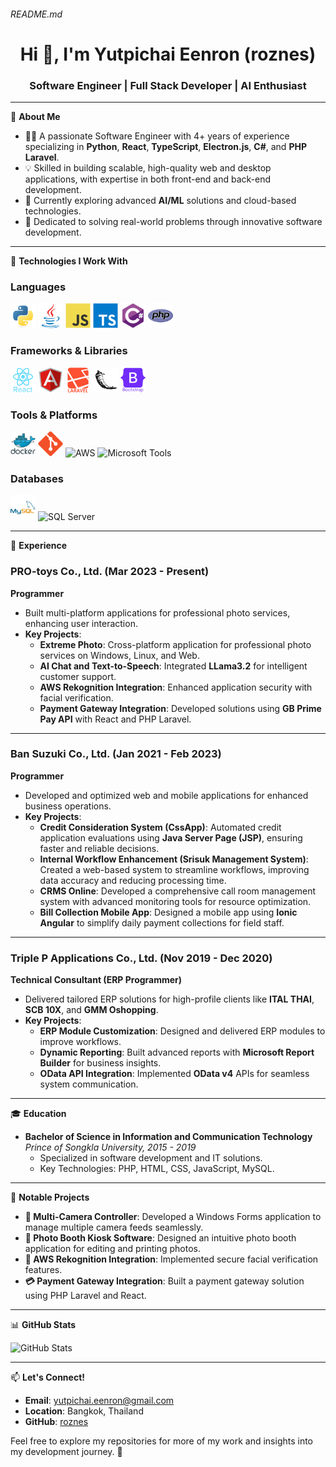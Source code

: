 ###### README.md

<!--
**roznes/roznes** is a ✨ _special_ ✨ repository because its `README.md` (this file) appears on your GitHub profile.

Here are some ideas to get you started:

- 🔭 I’m currently working on ...
- 🌱 I’m currently learning ...
- 👯 I’m looking to collaborate on ...
- 🤔 I’m looking for help with ...
- 💬 Ask me about ...
- 📫 How to reach me: ...
- 😄 Pronouns: ...
- ⚡ Fun fact: ...
-->

<h1 align="center">Hi 👋, I'm Yutpichai Eenron (roznes)</h1>
<h3 align="center">Software Engineer | Full Stack Developer | AI Enthusiast</h3>

---

🎯 **About Me**  
- 👨‍💻 A passionate Software Engineer with 4+ years of experience specializing in **Python**, **React**, **TypeScript**, **Electron.js**, **C#**, and **PHP Laravel**.
- 💡 Skilled in building scalable, high-quality web and desktop applications, with expertise in both front-end and back-end development.
- 🌱 Currently exploring advanced **AI/ML** solutions and cloud-based technologies.
- 🚀 Dedicated to solving real-world problems through innovative software development.

---

📌 **Technologies I Work With**

### **Languages**  
<p>
  <img src="https://raw.githubusercontent.com/devicons/devicon/master/icons/python/python-original.svg" alt="Python" width="40" height="40"/>
  <img src="https://raw.githubusercontent.com/devicons/devicon/master/icons/java/java-original.svg" alt="Java" width="40" height="40"/>
  <img src="https://raw.githubusercontent.com/devicons/devicon/master/icons/javascript/javascript-original.svg" alt="JavaScript" width="40" height="40"/>
  <img src="https://raw.githubusercontent.com/devicons/devicon/master/icons/typescript/typescript-original.svg" alt="TypeScript" width="40" height="40"/>
  <img src="https://raw.githubusercontent.com/devicons/devicon/master/icons/csharp/csharp-original.svg" alt="C#" width="40" height="40"/>
  <img src="https://raw.githubusercontent.com/devicons/devicon/master/icons/php/php-original.svg" alt="PHP" width="40" height="40"/>
</p>

### **Frameworks & Libraries**  
<p>
  <img src="https://raw.githubusercontent.com/devicons/devicon/master/icons/react/react-original-wordmark.svg" alt="React" width="40" height="40"/>
  <img src="https://raw.githubusercontent.com/devicons/devicon/master/icons/angularjs/angularjs-original.svg" alt="Angular" width="40" height="40"/>
  <img src="https://raw.githubusercontent.com/devicons/devicon/master/icons/laravel/laravel-plain-wordmark.svg" alt="Laravel" width="40" height="40"/>
  <img src="https://raw.githubusercontent.com/devicons/devicon/master/icons/flask/flask-original.svg" alt="Flask" width="40" height="40"/>
  <img src="https://raw.githubusercontent.com/devicons/devicon/master/icons/bootstrap/bootstrap-plain-wordmark.svg" alt="Bootstrap" width="40" height="40"/>
</p>

### **Tools & Platforms**  
<p>
  <img src="https://raw.githubusercontent.com/devicons/devicon/master/icons/docker/docker-original-wordmark.svg" alt="Docker" width="40" height="40"/>
  <img src="https://raw.githubusercontent.com/devicons/devicon/master/icons/git/git-original.svg" alt="Git" width="40" height="40"/>
  <img src="https://www.vectorlogo.zone/logos/amazon_aws/amazon_aws-icon.svg" alt="AWS" width="40" height="40"/>
  <img src="https://www.vectorlogo.zone/logos/microsoft/microsoft-icon.svg" alt="Microsoft Tools" width="40" height="40"/>
</p>

### **Databases**  
<p>
  <img src="https://raw.githubusercontent.com/devicons/devicon/master/icons/mysql/mysql-original-wordmark.svg" alt="MySQL" width="40" height="40"/>
  <img src="https://www.svgrepo.com/show/303229/microsoft-sql-server-logo.svg" alt="SQL Server" width="40" height="40"/>
</p>

---

💼 **Experience**

### **PRO-toys Co., Ltd.** (Mar 2023 - Present)  
**Programmer**  
- Built multi-platform applications for professional photo services, enhancing user interaction.
- **Key Projects**:  
  - **Extreme Photo**: Cross-platform application for professional photo services on Windows, Linux, and Web.  
  - **AI Chat and Text-to-Speech**: Integrated **LLama3.2** for intelligent customer support.  
  - **AWS Rekognition Integration**: Enhanced application security with facial verification.  
  - **Payment Gateway Integration**: Developed solutions using **GB Prime Pay API** with React and PHP Laravel.  

---

### **Ban Suzuki Co., Ltd.** (Jan 2021 - Feb 2023)  
**Programmer**  
- Developed and optimized web and mobile applications for enhanced business operations.  
- **Key Projects**:  
  - **Credit Consideration System (CssApp)**: Automated credit application evaluations using **Java Server Page (JSP)**, ensuring faster and reliable decisions.  
  - **Internal Workflow Enhancement (Srisuk Management System)**: Created a web-based system to streamline workflows, improving data accuracy and reducing processing time.  
  - **CRMS Online**: Developed a comprehensive call room management system with advanced monitoring tools for resource optimization.  
  - **Bill Collection Mobile App**: Designed a mobile app using **Ionic Angular** to simplify daily payment collections for field staff.  

---

### **Triple P Applications Co., Ltd.** (Nov 2019 - Dec 2020)  
**Technical Consultant (ERP Programmer)**  
- Delivered tailored ERP solutions for high-profile clients like **ITAL THAI**, **SCB 10X**, and **GMM Oshopping**.  
- **Key Projects**:  
  - **ERP Module Customization**: Designed and delivered ERP modules to improve workflows.  
  - **Dynamic Reporting**: Built advanced reports with **Microsoft Report Builder** for business insights.  
  - **OData API Integration**: Implemented **OData v4** APIs for seamless system communication.  

---

🎓 **Education**  
- **Bachelor of Science in Information and Communication Technology**  
  *Prince of Songkla University, 2015 - 2019*  
  - Specialized in software development and IT solutions.  
  - Key Technologies: PHP, HTML, CSS, JavaScript, MySQL.

---

📜 **Notable Projects**
- **📸 Multi-Camera Controller**: Developed a Windows Forms application to manage multiple camera feeds seamlessly.  
- **🎡 Photo Booth Kiosk Software**: Designed an intuitive photo booth application for editing and printing photos.  
- **🔐 AWS Rekognition Integration**: Implemented secure facial verification features.  
- **💳 Payment Gateway Integration**: Built a payment gateway solution using PHP Laravel and React.  

---

📊 **GitHub Stats**  
<p>
  <img src="https://github-readme-stats.vercel.app/api?username=roznes&show_icons=true&theme=radical" alt="GitHub Stats"/>
</p>

---

📫 **Let's Connect!**  
- **Email**: yutpichai.eenron@gmail.com  
- **Location**: Bangkok, Thailand  
- **GitHub**: [roznes](https://github.com/roznes)  

Feel free to explore my repositories for more of my work and insights into my development journey. 🚀

